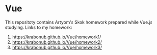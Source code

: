 # Vue
This repositoty contains Artyom's Skok homework prepared while Vue.js studying.
Links to my homework:
1. https://krabonub.github.io/Vue/homework1/
2. https://krabonub.github.io/Vue/homework2/
3. https://krabonub.github.io/Vue/homework3/
